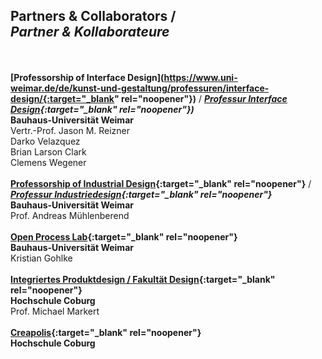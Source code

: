 ## Partners &amp; Collaborators / <br />*Partner &amp; Kollaborateure*
<br /><br />
**[Professorship of Interface Design](https://www.uni-weimar.de/de/kunst-und-gestaltung/professuren/interface-design/{:target="_blank" rel="noopener"})** / ***[Professur Interface Design](https://www.uni-weimar.de/de/kunst-und-gestaltung/professuren/interface-design/){:target="_blank" rel="noopener"})***<br />
**Bauhaus-Universität Weimar**<br />
Vertr.-Prof. Jason M. Reizner<br />
Darko Velazquez<br />
Brian Larson Clark<br />
Clemens Wegener<br />
<br />
**[Professorship of Industrial Design](https://www.uni-weimar.de/en/art-and-design/structure/disciplines-staff/produktdesign-product-design/prof-andreas-muehlenberend/){:target="_blank" rel="noopener"}** / ***[Professur Industriedesign](https://www.uni-weimar.de/en/art-and-design/structure/disciplines-staff/produktdesign-product-design/prof-andreas-muehlenberend/){:target="_blank" rel="noopener"}***<br />
**Bauhaus-Universität Weimar**<br />
Prof. Andreas Mühlenberend<br />
<br />
**[Open Process Lab](http://opl.bauhausinteraction.org/){:target="_blank" rel="noopener"}**<br />
**Bauhaus-Universität Weimar**<br />
Kristian Gohlke<br />
<br />
**[Integriertes Produktdesign / Fakultät Design](https://www.integriertesproduktdesign-coburg.de/){:target="_blank" rel="noopener"}**<br />
**Hochschule Coburg**<br />
Prof. Michael Markert<br />
<br />
**[Creapolis](https://www.creapolis-coburg.de/){:target="_blank" rel="noopener"}**<br />
**Hochschule Coburg**<br />
